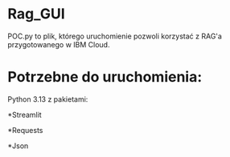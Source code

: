 # Rag_GUI
POC.py to plik, którego uruchomienie pozwoli korzystać z RAG'a przygotowanego w IBM Cloud.

# Potrzebne do uruchomienia:

Python 3.13 z pakietami:

*Streamlit

*Requests

*Json
